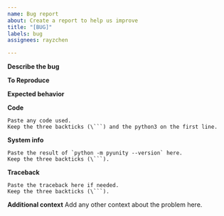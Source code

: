 ```yaml
---
name: Bug report
about: Create a report to help us improve
title: "[BUG]"
labels: bug
assignees: rayzchen

---
```


**Describe the bug**
<!-- A clear and concise description of what the bug is. -->

**To Reproduce**
<!-- Steps to reproduce the behavior: -->

**Expected behavior**
<!-- A clear and concise description of what you expected to happen. -->

**Code**
```python3
Paste any code used.
Keep the three backticks (\```) and the python3 on the first line.
```

**System info**
```
Paste the result of `python -m pyunity --version` here.
Keep the three backticks (\```).
```

**Traceback**
```
Paste the traceback here if needed.
Keep the three backticks (\```).
```

**Additional context**
Add any other context about the problem here.
